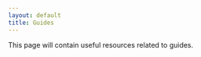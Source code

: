 ```yaml
---
layout: default
title: Guides
---
```


<p>This page will contain useful resources related to guides.</p>
